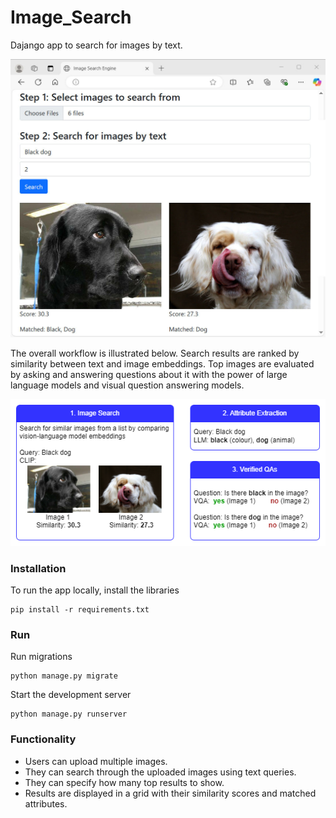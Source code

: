 # Image_Search

Dajango app to search for images by text.

![screenshot](screenshots/screenshot_1.jpg)

The overall workflow is illustrated below. Search results are ranked by similarity between text and image embeddings. Top images are evaluated by asking and answering questions about it with the power of large language models and visual question answering models.

![workflow](screenshots/screenshot_2.png)

### Installation
To run the app locally, install the libraries
```
pip install -r requirements.txt
```

### Run
Run migrations
```
python manage.py migrate
```

Start the development server
```
python manage.py runserver
```

### Functionality
- Users can upload multiple images.
- They can search through the uploaded images using text queries.
- They can specify how many top results to show.
- Results are displayed in a grid with their similarity scores and matched attributes.